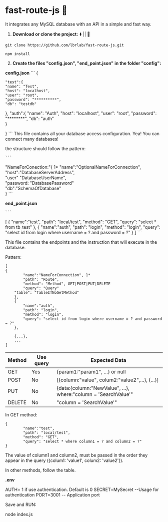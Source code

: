 # fast-route-js 🚀
 It integrates any MySQL database with an API in a simple and fast way.



1. **Download or clone the project:**  ⬇️ || 🐑

`git clone https://github.com/lbrlab/fast-route-js.git`

`npm install`

2. **Create the files "config.json", "end_point.json" in the folder "config":**

**config.json**
	```
{

    "test":{
    "name": "Test",
    "host": "localhost",
    "user": "root",
    "password": "**********",
    "db": "testdb"    
},
    "auth":{
    "name": "Auth",
    "host": "localhost",
    "user": "root",
    "password": "********",
    "db": "auth"    
}

}
	```
This file contains all your database access configuration. Yea! You can connect many databases!


the structure should follow the pattern:

	```
"NameForConection:"{                          1*
    "name":"OptionalNameForConnection",       
    "host":"DatabaseServerAddress",           
    "user" "DatabaseUserName",                
    "password: "DatabasePassword"             
    "db":"SchemaOfDatabase"                   
}
	```



**end_point.json**

	```
[
{
        "name":"test",
        "path": "local/test",
        "method": "GET",
        "query": "select * from tb_test"
    },
    {
        "name":"auth",
        "path": "login",
        "method": "login",
        "query": "select id from login where username = ? and password = ?"
    }
]
	```

This file contains the endpoints and the instruction that will execute in the database.

Pattern:
```
[
{
        "name":"NameForConnection", 1*
        "path": "Route",
        "method": "Method", GET|POST|PUT|DELETE
        "query": "Query"
	"table": "TableIfNoGetMethod"
    },
    {
        "name":"auth",
        "path": "login",
        "method": "login",
        "query": "select id from login where username = ? and password = ?"
    },

    {...},
    ...
]
```

| Method | Use query |Expected Data |
| ------ | --------- |--------------|
| GET | Yes | {param1:"param1", ...} or null |
| POST | No  | [{column:"value", colum2:"value2",...}, {...}] |
| PUT | No | {data:{column:"NewValue", ...}, where:"column = 'SearchValue'" |
| DELETE | No | "column = 'SearchValue'" |



In GET method: 
```
{
        "name":"test",
        "path": "local/test",
        "method": "GET",
        "query": "select * where column1 = ? and column2 = ?"
}
```

The value of column1 and column2, must be passed in the order they appear in the query ({colum1: 'value1', colum2: 'value2'}).


In other methods, follow the table.


**.env**

AUTH= 1 if use authentication. Default is 0
SECRET=MySecret --Usage for authentication
PORT=3001 -- Application port


Save and RUN:

node index.js

